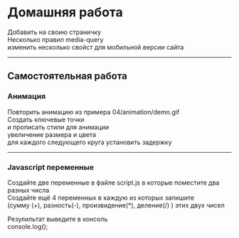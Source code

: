 # Домашняя работа   
Добавить на своию страничку   
Несколько правил media-query  
изменить несколько свойст для мобильной версии сайта

---

## Самостоятельная работа 
### Анимация

Повторить анимацию из примера 04/animation/demo.gif  
Создать ключевые точки  
и прописать стили для анимации  
увеличение размера и цвета  
для каждого следующего круга установить задержку

--- 

### Javascript переменные  
Создайте две переменные в файле script.js в которые поместите два разных числа   
Создайте ещё 4 переменных в каждую из которых запишите  
(сумму (+), разность(-), произвидение(*), деление(/) ) этих двух чисел

Резулильтат выведите в консоль   
console.log();